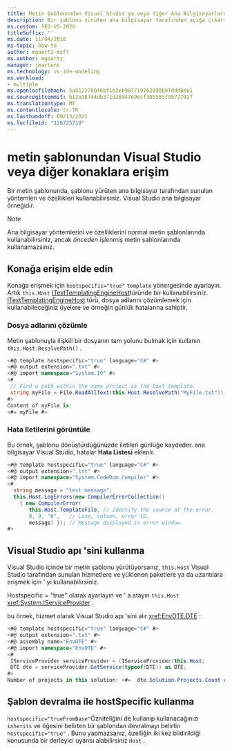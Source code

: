 ```yaml
---
title: Metin Şablonundan Visual Studio'ya veya diğer Ana Bilgisayarlara Erişme
description: Bir şablonu yürüten ana bilgisayar tarafından açığa çıkarılan bir metin şablonunda yöntemleri ve özellikleri nasıl kullanabileceğinizi öğrenin.
ms.custom: SEO-VS-2020
titleSuffix: ''
ms.date: 11/04/2016
ms.topic: how-to
author: mgoertz-msft
ms.author: mgoertz
manager: jmartens
ms.technology: vs-ide-modeling
ms.workload:
- multiple
ms.openlocfilehash: 5a812279046bf1b2eb987719762098697ddd8eb1
ms.sourcegitcommit: b12a38744db371d2894769ecf305585f9577792f
ms.translationtype: MT
ms.contentlocale: tr-TR
ms.lasthandoff: 09/13/2021
ms.locfileid: "126725710"
---
```

# <a name="access-visual-studio-or-other-hosts-from-a-text-template"></a>metin şablonundan Visual Studio veya diğer konaklara erişim

Bir metin şablonunda, şablonu yürüten ana bilgisayar tarafından sunulan yöntemleri ve özellikleri kullanabilirsiniz. Visual Studio ana bilgisayar örneğidir.

> [!NOTE]
> Ana bilgisayar yöntemlerini ve özelliklerini normal metin şablonlarında kullanabilirsiniz, ancak *önceden işlenmiş* metin şablonlarında kullanamazsınız.

## <a name="obtain-access-to-the-host"></a>Konağa erişim elde edin

Konağa erişmek için `hostspecific="true"` `template` yönergesinde ayarlayın. Artık `this.Host` [ITextTemplatingEngineHost](/previous-versions/visualstudio/visual-studio-2012/bb126505(v=vs.110))türünde bir kullanabilirsiniz. [ITextTemplatingEngineHost](/previous-versions/visualstudio/visual-studio-2012/bb126505(v=vs.110)) türü, dosya adlarını çözümlemek için kullanabileceğiniz üyelere ve örneğin günlük hatalarına sahiptir.

### <a name="resolve-file-names"></a>Dosya adlarını çözümle

Metin şablonuyla ilişkili bir dosyanın tam yolunu bulmak için kullanın `this.Host.ResolvePath()` .

```csharp
<#@ template hostspecific="true" language="C#" #>
<#@ output extension=".txt" #>
<#@ import namespace="System.IO" #>
<#
 // Find a path within the same project as the text template:
 string myFile = File.ReadAllText(this.Host.ResolvePath("MyFile.txt"));
#>
Content of myFile is:
<#= myFile #>
```

### <a name="display-error-messages"></a>Hata Iletilerini görüntüle

Bu örnek, şablonu dönüştürdüğünüzde iletileri günlüğe kaydeder. ana bilgisayar Visual Studio, hatalar **Hata Listesi** eklenir.

```csharp
<#@ template hostspecific="true" language="C#" #>
<#@ output extension=".txt" #>
<#@ import namespace="System.CodeDom.Compiler" #>
<#
  string message = "test message";
  this.Host.LogErrors(new CompilerErrorCollection()
    { new CompilerError(
       this.Host.TemplateFile, // Identify the source of the error.
       0, 0, "0",   // Line, column, error ID.
       message) }); // Message displayed in error window.
#>
```

## <a name="use-the-visual-studio-api"></a>Visual Studio apı 'sini kullanma

Visual Studio içinde bir metin şablonu yürütüyorsanız, `this.Host` Visual Studio tarafından sunulan hizmetlere ve yüklenen paketlere ya da uzantılara erişmek için ' yi kullanabilirsiniz.

Hostspecific = "true" olarak ayarlayın ve ' a atayın `this.Host` <xref:System.IServiceProvider> .

bu örnek, hizmet olarak Visual Studio apı 'sini alır <xref:EnvDTE.DTE> :

```csharp
<#@ template hostspecific="true" language="C#" #>
<#@ output extension=".txt" #>
<#@ assembly name="EnvDTE" #>
<#@ import namespace="EnvDTE" #>
<#
 IServiceProvider serviceProvider = (IServiceProvider)this.Host;
 DTE dte = serviceProvider.GetService(typeof(DTE)) as DTE;
#>
Number of projects in this solution: <#=  dte.Solution.Projects.Count #>
```

## <a name="use-hostspecific-with-template-inheritance"></a>Şablon devralma ile hostSpecific kullanma

`hostspecific="trueFromBase"`Özniteliğini de kullanıp kullanacağınızı `inherits` ve öğesini belirten bir şablondan devralmayı belirtin `hostspecific="true"` . Bunu yapmazsanız, özelliğin iki kez bildirildiği konusunda bir derleyici uyarısı alabilirsiniz `Host` .
